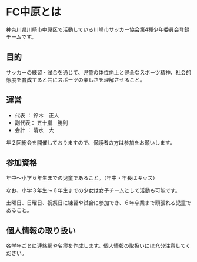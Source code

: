 
# FC中原とは

神奈川県川崎市中原区で活動している川崎市サッカー協会第4種少年委員会登録チームです。

## 目的

サッカーの練習・試合を通じて、児童の体位向上と健全なスポーツ精神、社会的態度を育成すると共にスポーツの楽しさを理解させること。

## 運営

- 代表  ： 鈴木　正人
- 副代表： 五十嵐　勝則
- 会計  ： 清水　大

年２回総会を開催しておりますので、保護者の方は参加をお願いします。

## 参加資格

年中〜小学６年生までの児童であること。（年中・年長はキッズ）

なお、小学３年生〜６年生までの少女は女子チームとして活動も可能です。

土曜日、日曜日、祝祭日に練習や試合に参加でき、６年卒業まで頑張れる児童であること。


## 個人情報の取り扱い

各学年ごとに連絡網や名簿を作成します。個人情報の取扱いには充分注意してください。

